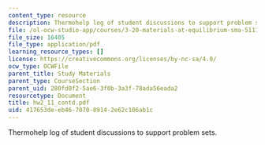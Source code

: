 ```yaml
---
content_type: resource
description: Thermohelp log of student discussions to support problem sets.
file: /ol-ocw-studio-app/courses/3-20-materials-at-equilibrium-sma-5111-fall-2003/417653deeb46707089142e62c106ab1c_hw2_11_contd.pdf
file_size: 16405
file_type: application/pdf
learning_resource_types: []
license: https://creativecommons.org/licenses/by-nc-sa/4.0/
ocw_type: OCWFile
parent_title: Study Materials
parent_type: CourseSection
parent_uid: 280fd0f2-5ae6-3f0b-3a3f-78ada56eada2
resourcetype: Document
title: hw2_11_contd.pdf
uid: 417653de-eb46-7070-8914-2e62c106ab1c
---
```

Thermohelp log of student discussions to support problem sets.
